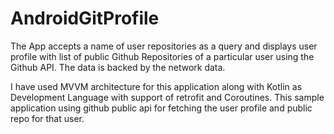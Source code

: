 # AndroidGitProfile
The App accepts a name of user repositories as a query and displays user profile with list of public Github Repositories of a particular user using the Github API. The data is backed by the network data.

I have used MVVM architecture for this application along with Kotlin as Development Language with support of retrofit and Coroutines. 
This sample application using github public api for fetching the user profile and public repo for that user.


